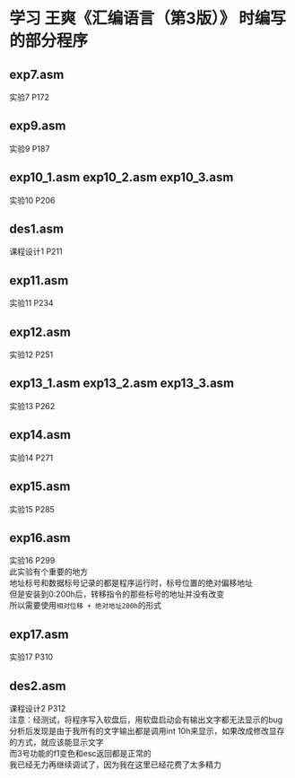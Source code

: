 # 学习 王爽《汇编语言（第3版）》 时编写的部分程序
## exp7.asm
实验7 P172
## exp9.asm
实验9 P187
## exp10_1.asm exp10_2.asm exp10_3.asm
实验10 P206
## des1.asm
课程设计1 P211
## exp11.asm
实验11 P234
## exp12.asm
实验12 P251
## exp13_1.asm exp13_2.asm exp13_3.asm
实验13 P262
## exp14.asm
实验14 P271
## exp15.asm
实验15 P285
## exp16.asm
实验16 P299  
此实验有个重要的地方  
地址标号和数据标号记录的都是程序运行时，标号位置的绝对偏移地址  
但是安装到0:200h后，转移指令的那些标号的地址并没有改变  
所以需要使用`相对位移 + 绝对地址200h`的形式  
## exp17.asm
实验17 P310
## des2.asm
课程设计2 P312  
注意：经测试，将程序写入软盘后，用软盘启动会有输出文字都无法显示的bug  
分析后发现是由于我所有的文字输出都是调用int 10h来显示，如果改成修改显存的方式，就应该能显示文字  
而3号功能的f1变色和esc返回都是正常的  
我已经无力再继续调试了，因为我在这里已经花费了太多精力  
